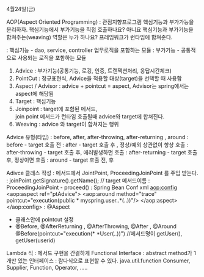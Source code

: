 4월24일(금) 

AOP(Aspect Oriented Programming) : 관점지향프로그램
핵심기능과 부가가능을 분리하자.
핵심기능에서 부가기능을 직접 호출하나요? 아니요
핵심기능과 부가기능을  합쳐주는(weaving) 역할은 누가 하나요? 프레임워크가 런타임에 합쳐준다.

: 핵심기능 - dao, service, controller 업무로직을 포함하는 모듈
: 부가기능 - 공통적으로 사용되는 로직을 포함하는 모듈
1. Advice : 부가기능(공통기능, 로깅, 인증, 트랜잭션처리, 응답시간체크)
2. PointCut : 정규표현식, Advice을 적용할 대상(target)을 선택할 때 사용함
3. Aspect / Advisor :  advice + pointcut = aspect,  Advisor는 spring에서는 aspect에 해당됨
4. Target : 핵심기능 
5. Joinpoint : target에 포함된 메서드,  
      join point 메서드가 런타임 호출될때 advice와 target에 합쳐진다. 
6. Weaving : advice 와 target이 합쳐지는 행위

Advice 유형(타입)
: before, after, after-throwing, after-returning , around
: before - target 호출 전
: after - target 호출 후 , 정상/예외 상관없이 항상 호출
: after-throwing - target 호출 후, 에러발생하면 호출
: after-returning - target 호출 후, 정상이면 호출
: around - target 호출 전, 후 

Adivce 클래스 작성
: 메서드에서 JointPoint, ProceedingJoinPoint 를 주입 받는다. 
: joinPoint.getSignature().getName();  // target 메서드이름
: ProceedingJoinPoint - proceed()
: Spring Bean Conf xml 
	<bean id="ptAdvice" class="myspring.aop.xml.PerformanceTraceAdvice" />
	<aop:config>
		<!-- Advice + Pointcut = Aspect -->
	    <aop:aspect ref="ptAdvice">
		<aop:around method="trace" pointcut="execution(public * myspring.user..*(..))"/>
	    </aop:aspect>
	</aop:config>
: @Aspect 
 -  클래스안에 pointcut 설정
 - @Before, @AfterReturning , @AfterThrowing,   @After , @Around
 @Before(pointcut="execution(* *User(..))") //메서드명이 getUser(), getUser(userid)

Lambda 식
: 메서드 구현을 간결하게
Functional Interface 
: abstract method가 1개만 있는 인터페이스 
: 람다식으로 표현할 수 있다. 
java.util.function 
Consumer, Supplier, Function, Operator, .....




​	